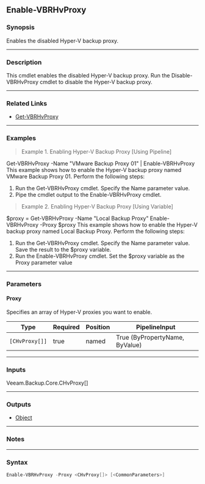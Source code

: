 Enable-VBRHvProxy
-----------------

### Synopsis
Enables the disabled Hyper-V backup proxy.

---

### Description

This cmdlet enables the disabled Hyper-V backup proxy.
Run the Disable-VBRHvProxy cmdlet to disable the Hyper-V backup proxy.

---

### Related Links
* [Get-VBRHvProxy](Get-VBRHvProxy)

---

### Examples
> Example 1. Enabling Hyper-V Backup Proxy [Using Pipeline]

Get-VBRHvProxy -Name "VMware Backup Proxy 01" | Enable-VBRHvProxy
This example shows how to enable the Hyper-V backup proxy named VMware Backup Proxy 01.
Perform the following steps:
1. Run the Get-VBRHvProxy cmdlet. Specify the Name parameter value.
2. Pipe the cmdlet output to the Enable-VBRHvProxy cmdlet.
> Example 2. Enabling Hyper-V Backup Proxy [Using Variable]

$proxy = Get-VBRHvProxy -Name "Local Backup Proxy"
Enable-VBRHvProxy -Proxy $proxy
This example shows how to enable the Hyper-V backup proxy named Local Backup Proxy.
Perform the following steps:
1. Run the Get-VBRHvProxy cmdlet. Specify the Name parameter value. Save the result to the $proxy variable.
2. Run the Enable-VBRHvProxy cmdlet. Set the $proxy variable as the Proxy parameter value

---

### Parameters
#### **Proxy**
Specifies an array of Hyper-V proxies you want to enable.

|Type          |Required|Position|PipelineInput                 |
|--------------|--------|--------|------------------------------|
|`[CHvProxy[]]`|true    |named   |True (ByPropertyName, ByValue)|

---

### Inputs
Veeam.Backup.Core.CHvProxy[]

---

### Outputs
* [Object](https://learn.microsoft.com/en-us/dotnet/api/System.Object)

---

### Notes

---

### Syntax
```PowerShell
Enable-VBRHvProxy -Proxy <CHvProxy[]> [<CommonParameters>]
```
